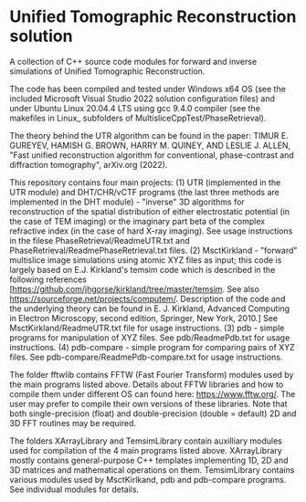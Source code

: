 # Unified Tomographic Reconstruction solution
A collection of C++ source code modules for forward and inverse simulations of Unified Tomographic Reconstruction.

The code has been compiled and tested under Windows x64 OS (see the included Microsoft Visual Studio 2022 solution configuration files) and under Ubuntu Linux 20.04.4 LTS using gcc 9.4.0 compiler (see the makefiles in Linux_ subfolders of MultisliceCppTest/PhaseRetrieval).

The theory behind the UTR algorithm can be found in the paper: TIMUR E. GUREYEV, HAMISH G. BROWN, HARRY M. QUINEY, AND LESLIE J. ALLEN, "Fast unified reconstruction algorithm for conventional, phase-contrast and diffraction tomography", arXiv.org (2022).

This repository contains four main projects: 
(1) UTR (implemented in the UTR module) and DHT/CHR/vCTF programs (the last three methods are implemented in the DHT module) - "inverse" 3D algorithms for reconstruction of the spatial distribution of either electrostatic potential (in the case of TEM imaging) or the imaginary part beta of the complex refractive index (in the case of hard X-ray imaging). See usage instructions in the filese PhaseRetrieval/ReadmeUTR.txt and PhaseRetrieval/ReadmePhaseRetrieval.txt files.
(2) MsctKirkland - "forward" multislice image simulations using atomic XYZ files as input; this code is largely based on E.J. Kirkland's temsim code which is described in the following references [https://github.com/jhgorse/kirkland/tree/master/temsim. See also https://sourceforge.net/projects/computem/. 
Description of the code and the underlying theory can be found in E. J. Kirkland, Advanced  Computing in Electron Microscopy, second edition, Springer, New York, 2010.] 
See MsctKirkland/ReadmeUTR.txt file for usage instructions.
(3) pdb - simple programs for manipulation of XYZ files. See pdb/ReadmePdb.txt for usage instructions.
(4) pdb-compare - simple program for comparing pairs of XYZ files. See pdb-compare/ReadmePdb-compare.txt for usage instructions.

The folder fftwlib contains FFTW (Fast Fourier Transform) modules used by the main programs listed above. Details about FFTW libraries and how to compile them under different OS can found here: https://www.fftw.org/. The user may prefer to compile their own versions of these libraries. Note that both single-precision (float) and double-precision (double = default) 2D and 3D FFT routines may be required.

The folders XArrayLibrary and TemsimLibrary contain auxilliary modules used for compilation of the 4 main programs listed above. XArrayLibrary mostly contains general-purpose C++ templates implementing 1D, 2D and 3D matrices and mathematical operations on them. TemsimLibrary contains various modules used by MsctKirlkand, pdb and pdb-compare programs. See individual modules for details.
